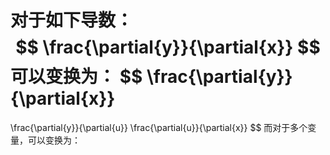 # 
对于如下导数：
$$
\frac{\partial{y}}{\partial{x}}
$$
可以变换为：
$$
\frac{\partial{y}}{\partial{x}}
=
\frac{\partial{y}}{\partial{u}}
\frac{\partial{u}}{\partial{x}}
$$
而对于多个变量，可以变换为：
